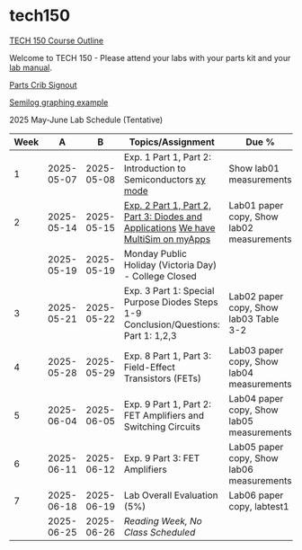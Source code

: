 # tech150

[TECH 150 Course Outline](https://humber.ca/transferoptions/course-outlines/outline.html?code=TECH%20150)

Welcome to TECH 150 - Please attend your labs with your parts kit and your [lab manual](https://www.bkstr.com/humberitstore/product/laboratory-exercises-for-electronic-devices-272165-1).

[Parts Crib Signout](https://vladporcila.github.io/#partscribSignout)

[Semilog graphing example](https://www.mathnstuff.com/math/spoken/here/2class/340/gif/lgf3.gif)

2025 May-June Lab Schedule (Tentative)

|Week|A         |B         |Topics/Assignment                                           | Due %                                   |
|----|----------|----------|------------------------------------------------------------|-----------------------------------------|
|1   |2025-05-07|2025-05-08|Exp. 1 Part 1, Part 2: Introduction to Semiconductors [xy mode](https://www.youtube.com/watch?v=aIy5UbxMNug)|Show lab01 measurements                  |
|2   |2025-05-14|2025-05-15|[Exp. 2 Part 1, Part 2, Part 3: Diodes and Applications](https://www.youtube.com/watch?v=afHMWO7I1to) [We have MultiSim on myApps](https://www.youtube.com/watch?v=boqO6ccq-40)|Lab01 paper copy, Show lab02 measurements|
|    |2025-05-19|2025-05-19|Monday Public Holiday (Victoria Day) - College Closed       |                                         |
|3   |2025-05-21|2025-05-22|Exp. 3 Part 1: Special Purpose Diodes Steps 1-9 Conclusion/Questions: Part 1: 1,2,3|Lab02 paper copy, Show lab03 Table 3-2|
|4   |2025-05-28|2025-05-29|Exp. 8 Part 1, Part 3: Field-Effect Transistors (FETs)      |Lab03 paper copy, Show lab04 measurements|
|5   |2025-06-04|2025-06-05|Exp. 9 Part 1, Part 2: FET Amplifiers and Switching Circuits|Lab04 paper copy, Show lab05 measurements|
|6   |2025-06-11|2025-06-12|Exp. 9 Part 3: FET Amplifiers                               |Lab05 paper copy, Show lab06 measurements|
|7   |2025-06-18|2025-06-19|Lab Overall Evaluation (5%)                                 |Lab06 paper copy, labtest1               |
|    |2025-06-25|2025-06-26|*Reading Week, No Class Scheduled*                          |                                         |
